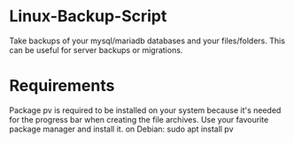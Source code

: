 # Linux-Backup-Script
Take backups of your mysql/mariadb databases and your files/folders. This can be useful for server backups or migrations.

# Requirements
Package pv is required to be installed on your system because it's needed for the progress bar when creating the file archives.
Use your favourite package manager and install it. on Debian: sudo apt install pv
